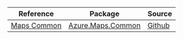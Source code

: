 | Reference | Package | Source |
|---|---|---|
|[Maps Common](maps.common-readme.md)|[Azure.Maps.Common](https://www.nuget.org/packages/Azure.Maps.Common)|[Github](https://github.com/Azure/azure-sdk-for-net/blob/main/sdk/maps/Azure.Maps.Common)|

